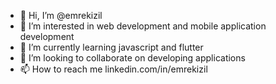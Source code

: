 - 👋 Hi, I’m @emrekizil
- 👀 I’m interested in web development and mobile application development
- 🌱 I’m currently learning javascript and flutter
- 💞️ I’m looking to collaborate on developing applications
- 📫 How to reach me linkedin.com/in/emrekizil

<!---
emrekizil/emrekizil is a ✨ special ✨ repository because its `README.md` (this file) appears on your GitHub profile.
You can click the Preview link to take a look at your changes.
--->
